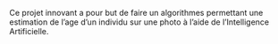 Ce projet innovant a pour but de faire un algorithmes permettant une estimation de l’age d’un individu sur une photo à l’aide de l’Intelligence Artificielle.

